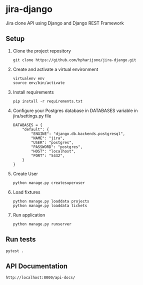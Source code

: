 # jira-django

Jira clone API using Django and Django REST Framework

## Setup
1. Clone the project repository
   ```commandline
   git clone https://github.com/hpharijono/jira-django.git
   ```
2. Create and activate a virtual environment
   ```commandline
   virtualenv env
   source env/bin/activate
   ```
3. Install requirements
    ```commandline
    pip install -r requirements.txt
    ```
4. Configure your Postgres database in DATABASES variable in jira/settings.py file
    ```commandline
    DATABASES = {
        "default": {
            "ENGINE": "django.db.backends.postgresql",
            "NAME": "jira",
            "USER": "postgres",
            "PASSWORD": "postgres",
            "HOST": "localhost",
            "PORT": "5432",
        }
    }
    ```
5. Create User
    ```commandline
    python manage.py createsuperuser
    ```

6. Load fixtures
    ```commandline
    python manage.py loaddata projects
    python manage.py loaddata tickets
    ```

7. Run application
   ```commandline
   python manage.py runserver
   ```
   
## Run tests
   ```commandline
   pytest .
   ```

## API Documentation
```commandline
http://localhost:8000/api-docs/
```
